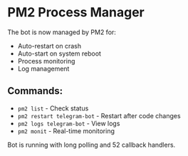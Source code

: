 # PM2 Process Manager

The bot is now managed by PM2 for:
- Auto-restart on crash
- Auto-start on system reboot
- Process monitoring
- Log management

## Commands:
- `pm2 list` - Check status
- `pm2 restart telegram-bot` - Restart after code changes
- `pm2 logs telegram-bot` - View logs
- `pm2 monit` - Real-time monitoring

Bot is running with long polling and 52 callback handlers.

